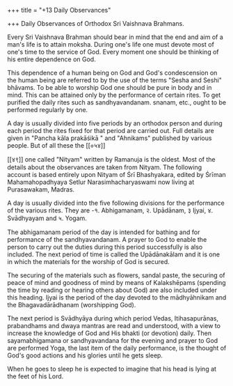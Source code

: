 +++
title = "+13 Daily Observances"

+++
Daily Observances of Orthodox Sri Vaishnava Brahmans.

Every Sri Vaishnava Brahman should bear in mind that the end and aim of a man's life is to attain moksha. During one's life one must devote most of one's time to the service of God. Every moment one should be thinking of his entire dependence on God.

This dependence of a human being on God and God's condescension on the human being are referred to by the use of the terms "Sesha and Seshi" bhāvams. To be able to worship God one should be pure in body and in mind. This can be attained only by the performance of certain rites. To get purified the daily rites such as sandhyavandanam. snanam, etc., ought to be performed regularly by one.

A day is usually divided into five periods by an orthodox person and during each period the rites fixed for that period are carried out. Full details are given in "Pancha kāla prakāśikā " and "Ahnikams" published by various people. But of all these the [[०५४]]

[[४९]]
one called "Nityam" written by Ramanuja is the oldest. Most of the details about the observances are taken from Nityam. The following account is based entirely upon Nityam of Śrī Bhashyakara, edited by Śrīman Mahamahopadhyaya Setlur Narasimhacharyaswami now living at Purasawakam, Madras.

A day is usually divided into the five following divisions for the performance of the various rites. They are -१. Abhigamanam, २. Upādānam, ३ Ijyai, ४. Svādhyayam and ५. Yogam.

The abhigamanam period of the day is intended for bathing and for performance of the sandhyavandanam. A prayer to God to enable the person to carry out the duties during this period successfully is also included. The next period of time is called the Upādānakālam and it is one in which the materials for the worship of God is secured.

The securing of the materials such as flowers, sandal paste, the securing of peace of mind and goodness of mind by means of Kalakshēpams (spending the time by reading or hearing others about God) are also included under this heading. Ijyai is the period of the day devoted to the mādhyāhnikam and the Bhagavadārādhanam (worshipping God).

The next period is Svādhyāya during which period Vedas, Itihasapurānas, prabandhams and dwaya mantras are read and understood, with a view to increase the knowledge of God and His bhakti (or devotion) daily. Then sayamabhigamana or sandhyavandana for the evening and prayer to God are performed Yoga, the last item of the daily performance, is the thought of God's good actions and his glories until he gets sleep.

When he goes to sleep he is expected to imagine that his head is lying at the feet of his Lord.

